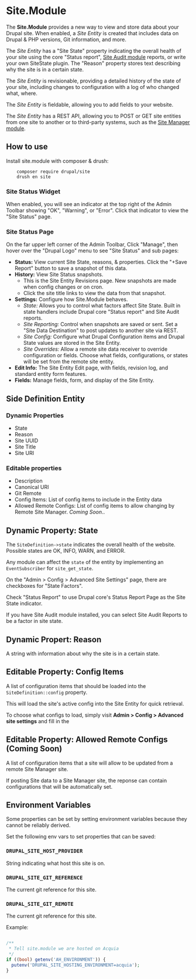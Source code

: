 # Site.Module

The **Site.Module** provides a new way to view and store data about your Drupal site. When enabled, a *Site Entity* is created that includes data on Drupal & PHP versions, Git information, and more. 

The *Site Entity* has a "Site State" property indicating the overall health of your site using the core "Status report", [Site Audit module](https://www.drupal.org/project/site_audit) reports, or write your own SiteState plugin. The "Reason" property stores text describing why the site is in a certain state.

The *Site Entity* is revisionable, providing a detailed history of the state of your site, including changes to configuration with a log of who changed what, where.

The *Site Entity* is fieldable, allowing you to add fields to your website.

The *Site Entity* has a REST API, allowing you to POST or GET site entities from one site to another or to third-party systems, such as the [Site Manager module](https://www.drupal.org/project/site_audit).

## How to use

Install site.module with composer & drush:

        composer require drupal/site
        drush en site

### Site Status Widget

When enabled, you will see an indicator at the top right of the Admin Toolbar showing "OK", "Warning", or "Error". Click that indicator to view the "Site Status" page.

### Site Status Page

On the far upper left corner of the Admin Toolbar, Click "Manage", then hover over the "Drupal Logo" menu to see "Site Status" and sub pages:

- **Status:** View current Site State, reasons, & properties. Click the "+Save Report" button to save a snapshot of this data.
- **History:** View Site Status snapshots. 
  - This is the Site Entity Revisions page. New snapshots are made when config changes or on cron. 
  - Click the site title links to view the data from that snapshot.
- **Settings:** Configure how Site.Module behaves.
  - *State:* Allows you to control what factors affect Site State. Built in state handlers include Drupal core "Status report" and Site Audit reports.
  - *Site Reporting:* Control when snapshots are saved or sent. Set a "Site Data Destination" to post updates to another site via REST.
  - *Site Config:* Configure what Drupal Configuration items and Drupal State values are stored in the Site Entity. 
  - *Site Overrides:* Allow a remote site data receiver to override configuration or fields. Choose what fields, configurations, or states will be set from the remote site entity.
- **Edit Info:** The Site Entity Edit page, with fields, revision log, and standard entity form features.
- **Fields:** Manage fields, form, and display of the Site Entity.

## Side Definition Entity

### Dynamic Properties

- State
- Reason
- Site UUID
- Site Title
- Site URI

### Editable properties

- Description
- Canonical URI
- Git Remote
- Config Items: List of config items to include in the Entity data
- Allowed Remote Configs: List of config items to allow changing by Remote Site Manager. *Coming Soon*..

## Dynamic Property: State

The `SiteDefinition->state` indicates the overall health of the website. Possible states are OK, INFO, WARN, and ERROR.

Any module can affect the `state` of the entity by implementing an `EventSubscriber` for `site_get_state`.

On the "Admin > Config > Advanced Site Settings" page, there are checkboxes for "State Factors".  

Check "Status Report" to use Drupal core's Status Report Page as the Site State indicator.

If you have Site Audit module installed, you can select Site Audit Reports to be a factor in site state.

## Dynamic Propert: Reason

A string with information about why the site is in a certain state.

## Editable Property: Config Items

A list of configuration items that should be loaded into the `SiteDefinition::config` property.

This will load the site's active config into the Site Entity for quick retrieval.

To choose what configs to load, simply visit **Admin > Config > Advanced site settings** and fill in the

## Editable Property: Allowed Remote Configs (Coming Soon)

A list of configuration items that a site will allow to be updated from a remote Site Manager site.

If posting Site data to a Site Manager site, the reponse can contain configurations that will be automatically set.


## Environment Variables

Some properties can be set by setting environment variables because they cannot be reliably derived.

Set the following env vars to set properties that can be saved:

### `DRUPAL_SITE_HOST_PROVIDER`

String indicating what host this site is on.

### `DRUPAL_SITE_GIT_REFERENCE`

The current git reference for this site.

### `DRUPAL_SITE_GIT_REMOTE` 

The current git reference for this site.

Example: 

```php

/**
 * Tell site.module we are hosted on Acquia 
 */
if ((bool) getenv('AH_ENVIRONMENT')) {
  putenv('DRUPAL_SITE_HOSTING_ENVIRONMENT=acquia');
}

```

